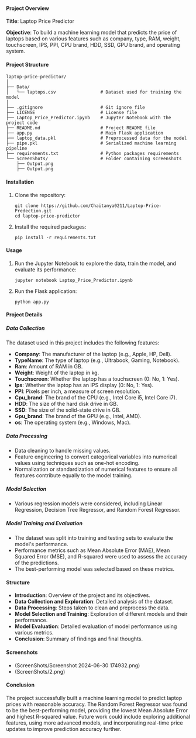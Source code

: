 #### Project Overview

**Title**: Laptop Price Predictor

**Objective**: 
To build a machine learning model that predicts the price of laptops based on various features such as company, type, RAM, weight, touchscreen, IPS, PPI, CPU brand, HDD, SSD, GPU brand, and operating system.

#### Project Structure

```
laptop-price-predictor/
│
├── Data/
│   └── laptops.csv                 # Dataset used for training the model
│
├── .gitignore                      # Git ignore file
├── LICENSE                         # License file
├── Laptop_Price_Predictor.ipynb    # Jupyter Notebook with the project code
├── README.md                       # Project README file
├── app.py                          # Main Flask application
├── laptop_data.pkl                 # Preprocessed data for the model
├── pipe.pkl                        # Serialized machine learning pipeline
├── requirements.txt                # Python packages requirements
└── ScreenShots/                    # Folder containing screenshots
    ├── Output.png        
    ├── Output.png          
```

#### Installation
1. Clone the repository:
   ```
   git clone https://github.com/Chaitanya0211/Laptop-Price-Predection.git
   cd laptop-price-predictor
   ```
2. Install the required packages:
   ```
   pip install -r requirements.txt
   ```

#### Usage
1. Run the Jupyter Notebook to explore the data, train the model, and evaluate its performance:
   ```
   jupyter notebook Laptop_Price_Predictor.ipynb
   ```
2. Run the Flask application:
   ```
   python app.py
   ```

#### Project Details

##### Data Collection

The dataset used in this project includes the following features:
- **Company**: The manufacturer of the laptop (e.g., Apple, HP, Dell).
- **TypeName**: The type of laptop (e.g., Ultrabook, Gaming, Notebook).
- **Ram**: Amount of RAM in GB.
- **Weight**: Weight of the laptop in kg.
- **Touchscreen**: Whether the laptop has a touchscreen (0: No, 1: Yes).
- **Ips**: Whether the laptop has an IPS display (0: No, 1: Yes).
- **PPI**: Pixels per inch, a measure of screen resolution.
- **Cpu_brand**: The brand of the CPU (e.g., Intel Core i5, Intel Core i7).
- **HDD**: The size of the hard disk drive in GB.
- **SSD**: The size of the solid-state drive in GB.
- **Gpu_brand**: The brand of the GPU (e.g., Intel, AMD).
- **os**: The operating system (e.g., Windows, Mac).

##### Data Processing

- Data cleaning to handle missing values.
- Feature engineering to convert categorical variables into numerical values using techniques such as one-hot encoding.
- Normalization or standardization of numerical features to ensure all features contribute equally to the model training.

##### Model Selection

- Various regression models were considered, including Linear Regression, Decision Tree Regressor, and Random Forest Regressor.

##### Model Training and Evaluation

- The dataset was split into training and testing sets to evaluate the model's performance.
- Performance metrics such as Mean Absolute Error (MAE), Mean Squared Error (MSE), and R-squared were used to assess the accuracy of the predictions.
- The best-performing model was selected based on these metrics.

#### Structure

- **Introduction**: Overview of the project and its objectives.
- **Data Collection and Exploration**: Detailed analysis of the dataset.
- **Data Processing**: Steps taken to clean and preprocess the data.
- **Model Selection and Training**: Exploration of different models and their performance.
- **Model Evaluation**: Detailed evaluation of model performance using various metrics.
- **Conclusion**: Summary of findings and final thoughts.

#### Screenshots

- (ScreenShots/Screenshot 2024-06-30 174932.png)
- (ScreenShots/2.png)

#### Conclusion

The project successfully built a machine learning model to predict laptop prices with reasonable accuracy. The Random Forest Regressor was found to be the best-performing model, providing the lowest Mean Absolute Error and highest R-squared value. Future work could include exploring additional features, using more advanced models, and incorporating real-time price updates to improve prediction accuracy further.

